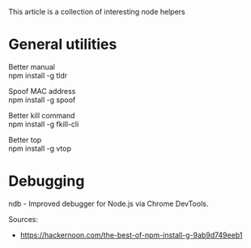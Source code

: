 This article is a collection of interesting node helpers

# General utilities
Better manual    
npm install -g tldr

Spoof MAC address   
npm install -g spoof

Better kill command  
npm install -g fkill-cli

Better top   
npm install -g vtop

# Debugging
ndb - Improved debugger for Node.js via Chrome DevTools.


Sources:
+ https://hackernoon.com/the-best-of-npm-install-g-9ab9d749eeb1
